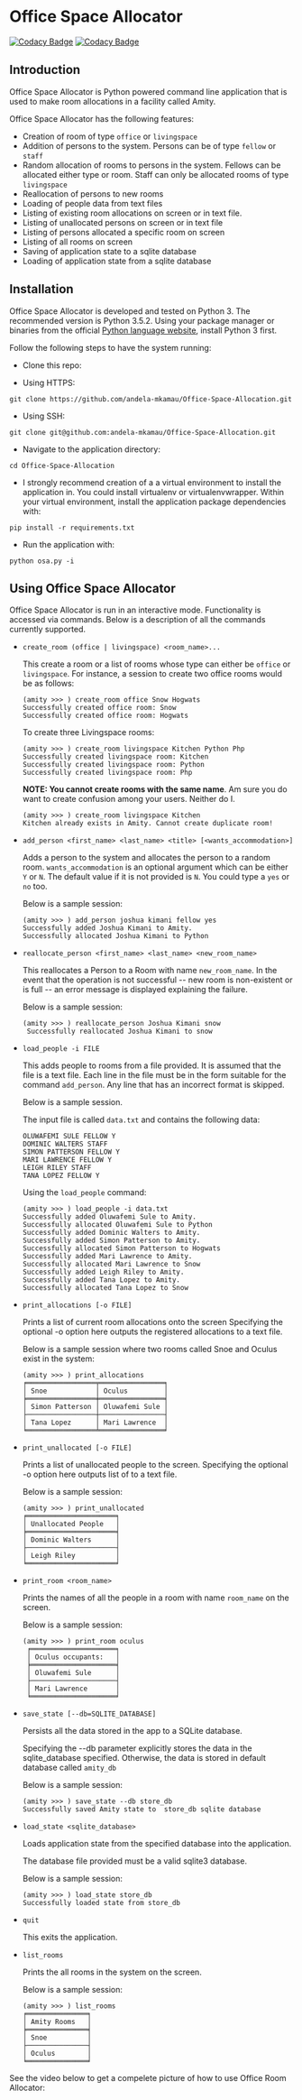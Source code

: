 # Office Space Allocator
[![Codacy Badge](https://api.codacy.com/project/badge/Grade/2251a775f5db4c41803844d2f093f24d)](https://www.codacy.com/app/michael-kamau/Office-Space-Allocation?utm_source=github.com&amp;utm_medium=referral&amp;utm_content=andela-mkamau/Office-Space-Allocation&amp;utm_campaign=Badge_Grade)
[![Codacy Badge](https://api.codacy.com/project/badge/Coverage/2251a775f5db4c41803844d2f093f24d)](https://www.codacy.com/app/michael-kamau/Office-Space-Allocation?utm_source=github.com&utm_medium=referral&utm_content=andela-mkamau/Office-Space-Allocation&utm_campaign=Badge_Coverage)
## Introduction

Office Space Allocator is Python powered command line application that
is used to make room allocations in a facility called Amity.

Office Space Allocator has the following features:

* Creation of room of type `office` or `livingspace`
* Addition of persons to the system. Persons can be of type `fellow` or `staff`
* Random allocation of rooms to persons in the system. Fellows can be allocated
either type or room. Staff can only be allocated rooms of type `livingspace`
* Reallocation of persons to new rooms
* Loading of people data from text files
* Listing of existing room allocations on screen or in text file.
* Listing of unallocated persons on screen or in text file
* Listing of persons allocated a specific room on screen
* Listing of all rooms on screen
* Saving of application state to a sqlite database
* Loading of application state from a sqlite database

## Installation

Office Space Allocator is developed and tested on Python 3. The recommended
version is Python 3.5.2. Using your package manager or binaries from the
official [Python language website](https://www.python.org/downloads/),
install Python 3 first.

Follow the following steps to have the system running:

* Clone this repo:
 - Using HTTPS:
 ```
 git clone https://github.com/andela-mkamau/Office-Space-Allocation.git
 ```
 - Using SSH:
 ```
 git clone git@github.com:andela-mkamau/Office-Space-Allocation.git
 ```

* Navigate to the application directory:

```
cd Office-Space-Allocation
```

* I strongly recommend creation of a a virtual environment to install the
application in. You could install virtualenv or virtualenvwrapper.
Within your virtual environment, install the application package dependencies with:

```
pip install -r requirements.txt
```

* Run the application with:

```
python osa.py -i
```

## Using Office Space Allocator

Office Space Allocator is run in an interactive mode. Functionality is
 accessed via commands. Below is a description of all the commands
 currently supported.

*  `create_room (office | livingspace) <room_name>...`

    This create a room or a list of rooms whose type can either be `office` or
 `livingspace`.
   For instance, a session to create two office rooms would be as follows:
   
     ```
    (amity >>> ) create_room office Snow Hogwats
    Successfully created office room: Snow
    Successfully created office room: Hogwats
     ```
    To create three Livingspace rooms:

    ```
    (amity >>> ) create_room livingspace Kitchen Python Php
    Successfully created livingspace room: Kitchen
    Successfully created livingspace room: Python
    Successfully created livingspace room: Php
    ```
    
    **NOTE: You cannot create rooms with the same name**. Am sure you do want to
create confusion among your users. Neither do I.

    ```
    (amity >>> ) create_room livingspace Kitchen
    Kitchen already exists in Amity. Cannot create duplicate room!
    ```

* `add_person <first_name> <last_name> <title> [<wants_accommodation>]`

  Adds a person to the system and allocates the person to a random room. 
`wants_accommodation` is an optional argument which can be either  `Y`  or  `N`. 
The default value if it is not provided is  `N`. You could type a `yes` or `no` too.

  Below is a sample session:
  ```
  (amity >>> ) add_person joshua kimani fellow yes
  Successfully added Joshua Kimani to Amity.
  Successfully allocated Joshua Kimani to Python
  ```

* `reallocate_person <first_name> <last_name> <new_room_name>`

   This reallocates a Person to a Room with name `new_room_name`.
In the event that the operation is not successful -- new room is non-existent or
 is full -- an error message is displayed explaining the failure.
 
  Below is a sample session:
  ```
  (amity >>> ) reallocate_person Joshua Kimani snow
   Successfully reallocated Joshua Kimani to snow
  ```
  
* `load_people -i FILE`

    This adds people to rooms from a file provided. It is assumed that the file is a text
    file.
    Each line in the file must be in the form suitable for the command `add_person`.
    Any line that has an incorrect format is skipped.
    
    Below is a sample session. 
    
    The input file is called `data.txt` and contains the 
    following data:
    ```
    OLUWAFEMI SULE FELLOW Y
    DOMINIC WALTERS STAFF
    SIMON PATTERSON FELLOW Y
    MARI LAWRENCE FELLOW Y
    LEIGH RILEY STAFF
    TANA LOPEZ FELLOW Y
    ```
   Using the `load_people` command:
    ```
    (amity >>> ) load_people -i data.txt
    Successfully added Oluwafemi Sule to Amity.
    Successfully allocated Oluwafemi Sule to Python
    Successfully added Dominic Walters to Amity.
    Successfully added Simon Patterson to Amity.
    Successfully allocated Simon Patterson to Hogwats
    Successfully added Mari Lawrence to Amity.
    Successfully allocated Mari Lawrence to Snow
    Successfully added Leigh Riley to Amity.
    Successfully added Tana Lopez to Amity.
    Successfully allocated Tana Lopez to Snow
    ```
* `print_allocations [-o FILE]`

    Prints a list of current room allocations onto the screen
Specifying the optional -o option here outputs the registered allocations to a text 
file.  

    Below is a sample session where two rooms called Snoe and Oculus exist in the 
    system:
    ```
    (amity >>> ) print_allocations
    ╒═════════════════╤════════════════╕
    │ Snoe            │ Oculus         │
    ╞═════════════════╪════════════════╡
    │ Simon Patterson │ Oluwafemi Sule │
    ├─────────────────┼────────────────┤
    │ Tana Lopez      │ Mari Lawrence  │
    ╘═════════════════╧════════════════╛
    ```

* `print_unallocated [-o FILE]`

   Prints a list of unallocated people to the screen.
Specifying the optional -o option here outputs list of to a text file. 

    Below is a sample session:

    ```
    (amity >>> ) print_unallocated
    ╒══════════════════════╕
    │ Unallocated People   │
    ╞══════════════════════╡
    │ Dominic Walters      │
    ├──────────────────────┤
    │ Leigh Riley          │
    ╘══════════════════════╛
    ```
* `print_room <room_name>`

   Prints the names of all the people in a room with name `room_name` on the screen.
   
   Below is a sample session:
   ```
   (amity >>> ) print_room oculus
    ╒═════════════════════╕
    │ Oculus occupants:   │
    ╞═════════════════════╡
    │ Oluwafemi Sule      │
    ├─────────────────────┤
    │ Mari Lawrence       │ 
    ╘═════════════════════╛

   ```

* `save_state [--db=SQLITE_DATABASE]`

    Persists all the data stored in the app to a SQLite database.

    Specifying the  --db  parameter explicitly stores the data in the 
    sqlite_database specified. Otherwise, the data is stored in default database
    called `amity_db`
    
    Below is a sample session:
    ```
    (amity >>> ) save_state --db store_db
    Successfully saved Amity state to  store_db sqlite database
    ```
* `load_state <sqlite_database>`

    Loads application state from the specified database into 
    the application.
    
    The database file provided must be a valid sqlite3 database.
    
    Below is a sample session:
    
    ```
    (amity >>> ) load_state store_db
    Successfully loaded state from store_db
    ```
* `quit`

    This exits the application.

* `list_rooms`

    Prints the all rooms in the system on the screen.
    
    Below is a sample session:
    
    ```
    (amity >>> ) list_rooms
    ╒═══════════════╕
    │ Amity Rooms   │
    ╞═══════════════╡
    │ Snoe          │
    ├───────────────┤
    │ Oculus        │
    ╘═══════════════╛
    ```
    
See the video below to get a compelete picture of how to use Office
Room Allocator:


